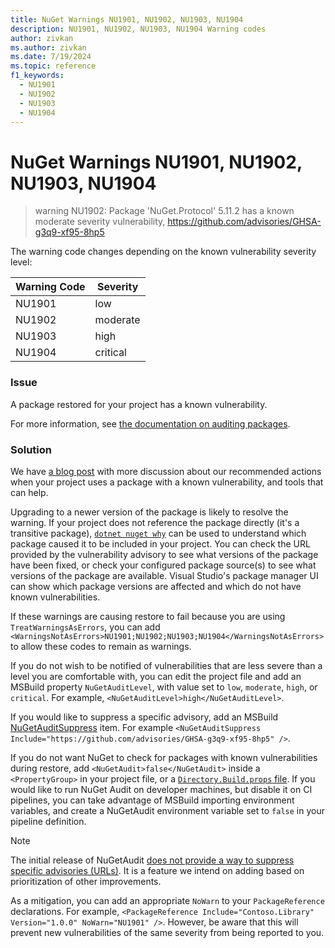 ```yaml
---
title: NuGet Warnings NU1901, NU1902, NU1903, NU1904
description: NU1901, NU1902, NU1903, NU1904 Warning codes
author: zivkan
ms.author: zivkan
ms.date: 7/19/2024
ms.topic: reference
f1_keywords: 
  - NU1901
  - NU1902
  - NU1903
  - NU1904
---
```


# NuGet Warnings NU1901, NU1902, NU1903, NU1904

> warning NU1902: Package 'NuGet.Protocol' 5.11.2 has a known moderate severity vulnerability, https://github.com/advisories/GHSA-g3q9-xf95-8hp5

The warning code changes depending on the known vulnerability severity level:

|Warning Code|Severity|
|--|--|
|NU1901|low|
|NU1902|moderate|
|NU1903|high|
|NU1904|critical|

### Issue

A package restored for your project has a known vulnerability.

For more information, see [the documentation on auditing packages](../../concepts/Auditing-Packages.md).

### Solution

We have [a blog post](https://learn.microsoft.com/en-us/nuget/concepts/auditing-packages) with more discussion about our recommended actions when your project uses a package with a known vulnerability, and tools that can help.

Upgrading to a newer version of the package is likely to resolve the warning.
If your project does not reference the package directly (it's a transitive package), [`dotnet nuget why`](/dotnet/core/tools/dotnet-nuget-why) can be used to understand which package caused it to be included in your project.
You can check the URL provided by the vulnerability advisory to see what versions of the package have been fixed, or check your configured package source(s) to see what versions of the package are available.
Visual Studio's package manager UI can show which package versions are affected and which do not have known vulnerabilities.

If these warnings are causing restore to fail because you are using `TreatWarningsAsErrors`, you can add `<WarningsNotAsErrors>NU1901;NU1902;NU1903;NU1904</WarningsNotAsErrors>` to allow these codes to remain as warnings.

If you do not wish to be notified of vulnerabilities that are less severe than a level you are comfortable with, you can edit the project file and add an MSBuild property `NuGetAuditLevel`, with value set to `low`, `moderate`, `high`, or `critical`.
For example, `<NuGetAuditLevel>high</NuGetAuditLevel>`.

If you would like to suppress a specific advisory, add an MSBuild [NuGetAuditSuppress](../../concepts/Auditing-Packages.md#excluding-advisories) item.
For example `<NuGetAuditSuppress Include="https://github.com/advisories/GHSA-g3q9-xf95-8hp5" />`.

If you do not want NuGet to check for packages with known vulnerabilities during restore, add `<NuGetAudit>false</NuGetAudit>` inside a `<PropertyGroup>` in your project file, or a [`Directory.Build.props` file](/visualstudio/msbuild/customize-by-directory).
If you would like to run NuGet Audit on developer machines, but disable it on CI pipelines, you can take advantage of MSBuild importing environment variables, and create a NuGetAudit environment variable set to `false` in your pipeline definition.

> [!NOTE]
> The initial release of NuGetAudit [does not provide a way to suppress specific advisories (URLs)](https://github.com/NuGet/Home/issues/11926).
> It is a feature we intend on adding based on prioritization of other improvements.
>
> As a mitigation, you can add an appropriate `NoWarn` to your `PackageReference` declarations.
> For example, `<PackageReference Include="Contoso.Library" Version="1.0.0" NoWarn="NU1901" />`.
> However, be aware that this will prevent new vulnerabilities of the same severity from being reported to you.
